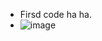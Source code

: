 - Firsd code ha ha.
- ![image](https://github.com/linf52233/TEST1-/assets/155744240/20404cbb-9656-474e-8073-8fcaaa284ecc)

